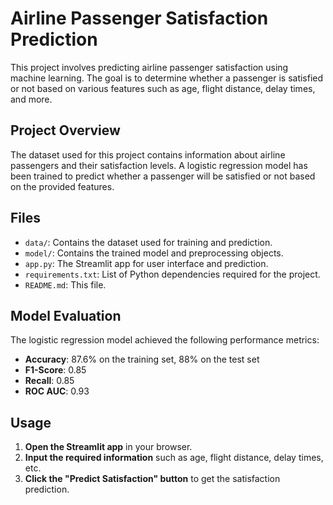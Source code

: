 # Airline Passenger Satisfaction Prediction

This project involves predicting airline passenger satisfaction using machine learning. The goal is to determine whether a passenger is satisfied or not based on various features such as age, flight distance, delay times, and more.

## Project Overview

The dataset used for this project contains information about airline passengers and their satisfaction levels. A logistic regression model has been trained to predict whether a passenger will be satisfied or not based on the provided features.

## Files

- `data/`: Contains the dataset used for training and prediction.
- `model/`: Contains the trained model and preprocessing objects.
- `app.py`: The Streamlit app for user interface and prediction.
- `requirements.txt`: List of Python dependencies required for the project.
- `README.md`: This file.

## Model Evaluation

The logistic regression model achieved the following performance metrics:

- **Accuracy**: 87.6% on the training set, 88% on the test set
- **F1-Score**: 0.85
- **Recall**: 0.85
- **ROC AUC**: 0.93

## Usage

1. **Open the Streamlit app** in your browser.
2. **Input the required information** such as age, flight distance, delay times, etc.
3. **Click the "Predict Satisfaction" button** to get the satisfaction prediction.
